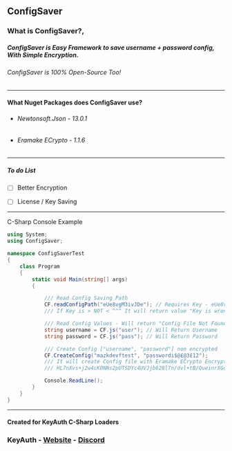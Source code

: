 ## ConfigSaver

### What is ConfigSaver?,

##### ConfigSaver is Easy Framework to save username + password config, With Simple Encryption.

###### ConfigSaver is 100% Open-Source Too!

-------

#### What Nuget Packages does ConfigSaver use?

- ###### Newtonsoft.Json - 13.0.1

- ###### Eramake ECrypto - 1.1.6

--------------

##### To do List

- [ ] Better Encryption

- [ ] License / Key Saving

-------------

C-Sharp Console Example

```cs
using System;
using ConfigSaver;

namespace ConfigSaverTest
{
    class Program
    {
        static void Main(string[] args)
        {

            /// Read Config Saving Path
            CF.readConfigPath("eUe8vgM3ivJDe"); // Requires Key - eUe8vgM3ivJDe
            /// If Key is > NOT < ^^^ It will return value "Key is wrong.."

			/// Read Config Values - Will return "Config File Not Found...." if you haven't created config.
			string username = CF.js("user"); // Will Return Username
			string password = CF.js("pass"); // Will Return Password

            /// Create Config ["username", "password"] non encrypted
            CF.CreateConfig("mazkdevftest", "passwordi$@£@3£12");
            /// It will create Config file with Eramake ECrypto Encryption
            /// HL7nXvs+j2w4cK0NNs2pUTSDYc4UVJjb628lTn/dvl+tB/QueinrXGdVasfGoPdV1D70dMSOFzbZgAgd6gS10MVksc875+O0vWmA5hFm/6Y=

            Console.ReadLine();
        }
    }
}
```

-----------------------------

#### Created for KeyAuth C-Sharp Loaders

### KeyAuth - [Website](https://keyauth.win) - [Discord](https://keyauth.win/discord)
